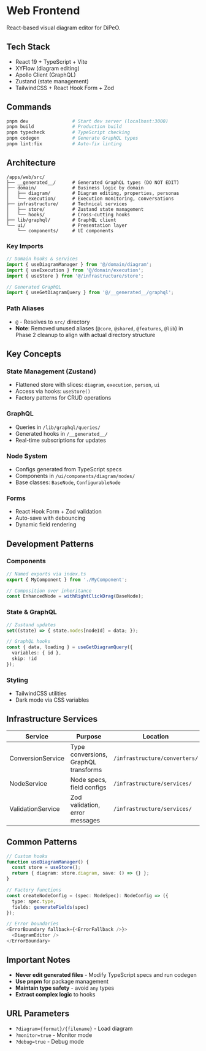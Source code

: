 # Web Frontend

React-based visual diagram editor for DiPeO.

## Tech Stack
- React 19 + TypeScript + Vite
- XYFlow (diagram editing)
- Apollo Client (GraphQL)
- Zustand (state management)
- TailwindCSS + React Hook Form + Zod

## Commands
```bash
pnpm dev                # Start dev server (localhost:3000)
pnpm build              # Production build
pnpm typecheck          # TypeScript checking
pnpm codegen            # Generate GraphQL types
pnpm lint:fix           # Auto-fix linting
```

## Architecture
```
/apps/web/src/
├── __generated__/      # Generated GraphQL types (DO NOT EDIT)
├── domain/             # Business logic by domain
│   ├── diagram/        # Diagram editing, properties, personas
│   └── execution/      # Execution monitoring, conversations
├── infrastructure/     # Technical services
│   ├── store/          # Zustand state management
│   └── hooks/          # Cross-cutting hooks
├── lib/graphql/        # GraphQL client
└── ui/                 # Presentation layer
    └── components/     # UI components
```

### Key Imports
```typescript
// Domain hooks & services
import { useDiagramManager } from '@/domain/diagram';
import { useExecution } from '@/domain/execution';
import { useStore } from '@/infrastructure/store';

// Generated GraphQL
import { useGetDiagramQuery } from '@/__generated__/graphql';
```

### Path Aliases
- `@` - Resolves to `src/` directory
- **Note**: Removed unused aliases (`@core`, `@shared`, `@features`, `@lib`) in Phase 2 cleanup to align with actual directory structure

## Key Concepts

### State Management (Zustand)
- Flattened store with slices: `diagram`, `execution`, `person`, `ui`
- Access via hooks: `useStore()`
- Factory patterns for CRUD operations

### GraphQL
- Queries in `/lib/graphql/queries/`
- Generated hooks in `/__generated__/`
- Real-time subscriptions for updates

### Node System
- Configs generated from TypeScript specs
- Components in `/ui/components/diagram/nodes/`
- Base classes: `BaseNode`, `ConfigurableNode`

### Forms
- React Hook Form + Zod validation
- Auto-save with debouncing
- Dynamic field rendering

## Development Patterns

### Components
```typescript
// Named exports via index.ts
export { MyComponent } from './MyComponent';

// Composition over inheritance
const EnhancedNode = withRightClickDrag(BaseNode);
```

### State & GraphQL
```typescript
// Zustand updates
set((state) => { state.nodes[nodeId] = data; });

// GraphQL hooks
const { data, loading } = useGetDiagramQuery({ 
  variables: { id },
  skip: !id 
});
```

### Styling
- TailwindCSS utilities
- Dark mode via CSS variables


## Infrastructure Services

| Service | Purpose | Location |
|---------|---------|----------|
| ConversionService | Type conversions, GraphQL transforms | `/infrastructure/converters/` |
| NodeService | Node specs, field configs | `/infrastructure/services/` |
| ValidationService | Zod validation, error messages | `/infrastructure/services/` |


## Common Patterns

```typescript
// Custom hooks
function useDiagramManager() {
  const store = useStore();
  return { diagram: store.diagram, save: () => {} };
}

// Factory functions
const createNodeConfig = (spec: NodeSpec): NodeConfig => ({ 
  type: spec.type, 
  fields: generateFields(spec) 
});

// Error boundaries
<ErrorBoundary fallback={<ErrorFallback />}>
  <DiagramEditor />
</ErrorBoundary>
```

## Important Notes

- **Never edit generated files** - Modify TypeScript specs and run codegen
- **Use pnpm** for package management
- **Maintain type safety** - avoid `any` types
- **Extract complex logic** to hooks

## URL Parameters

- `?diagram={format}/{filename}` - Load diagram
- `?monitor=true` - Monitor mode
- `?debug=true` - Debug mode
